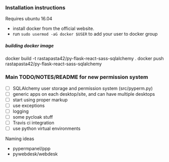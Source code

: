 
### Installation instructions

Requires ubuntu 16.04

- install docker from the official website.
- run `sudo usermod -aG docker $USER` to add your user to docker group

##### building docker image
docker build -t rastapasta42/py-flask-react-sass-sqlalchemy .
docker push rastapasta42/py-flask-react-sass-sqlalchemy

### Main TODO/NOTES/README for new permission system

- [ ] SQLAlchemy user storage and permission system (src/pyperm.py)
- [ ] generic apps on each desktop/site, and can have multiple desktops
- [ ] start using proper markup
- [ ] use exceptions
- [ ] logging
- [ ] some pycloak stuff
- [ ] Travis ci integration
- [ ] use python virtual environments

Naming ideas
- pypermpanel/ppp
- pywebdesk/webdesk


